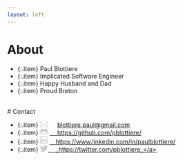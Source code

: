 ```yaml
---
layout: left
---
```


# About

  - {:.item} Paul Blottiere
  - {:.item} Implicated Software Engineer
  - {:.item} Happy Husband and Dad
  - {:.item} Proud Breton

<br/>
# Contact

  - {:.item} <img src="mail.png" alt="alt text" width="18px"> &emsp; blottiere.paul@gmail.com
  - {:.item} <img src="github.png" alt="alt text" width="18px"> <a href="https:/github.com/pblottiere/"> &emsp; https://github.com/pblottiere/</a>
  - {:.item} <img src="in.png" alt="alt text" width="18px"> <a href="https://www.linkedin.com/in/paulblottiere/"> &emsp;https://www.linkedin.com/in/paulblottiere/</a>
  - {:.item} <img src="twitter.png" alt="alt text" width="18px"><a href="https://twitter.com/pblottiere"> &emsp;_https://twitter.com/pblottiere_</a>
